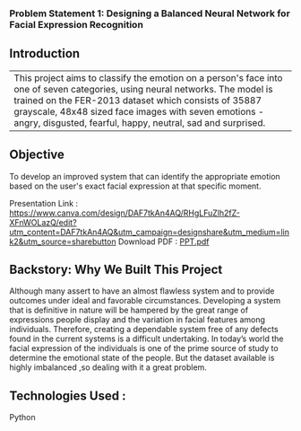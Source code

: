 ### Problem Statement 1: Designing a Balanced Neural Network for Facial Expression Recognition

## Introduction
<table style="border: none;">
  <tr>
    <td> This project aims to classify the emotion on a person's face into one of seven categories, using neural networks. The model is trained on the FER-2013 dataset which consists of 35887 grayscale, 48x48 sized face images with seven emotions - angry, disgusted, fearful, happy, neutral, sad and surprised. </td>
  </tr>
</table>

## Objective
To develop an improved system that can identify the appropriate emotion based on the user's exact facial expression at that specific moment. 

Presentation Link : https://www.canva.com/design/DAF7tkAn4AQ/RHgLFuZlh2fZ-XFnWOLazQ/edit?utm_content=DAF7tkAn4AQ&utm_campaign=designshare&utm_medium=link2&utm_source=sharebutton
Download PDF : [PPT.pdf](https://github.com/abhi03ruchi/Invictus/files/14260491/PPT.pdf)

## Backstory: Why We Built This Project
Although many assert to have an almost flawless system and to provide outcomes under ideal and favorable circumstances. Developing a system that is definitive in nature will be hampered by the great range of expressions people display and the variation in facial features among individuals. 
Therefore, creating a dependable system free of any defects found in the current systems is a difficult undertaking.
In today’s world the facial expression of the individuals is one of the prime source of study to determine the emotional state of the people. But the dataset available is highly imbalanced ,so dealing with it a great problem.

## Technologies Used :
Python 
